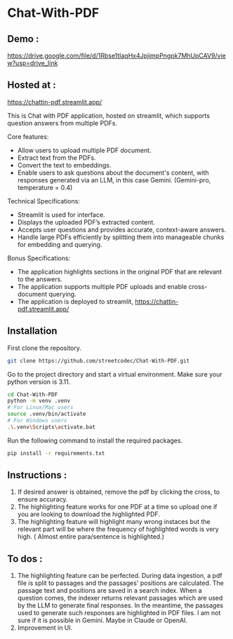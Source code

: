 # Chat-With-PDF

## Demo :
https://drive.google.com/file/d/1Rbse1tlaqHx4JpjimpPngpk7MhUpCAV9/view?usp=drive_link
## Hosted at : 
https://chattin-pdf.streamlit.app/

This is Chat with PDF application, hosted on streamlit, which supports question answers from multiple PDFs.


Core features:

* Allow users to upload multiple PDF document.
* Extract text from the PDFs.
* Convert the text to embeddings.
* Enable users to ask questions about the document's content, with responses generated via an LLM, in this case Gemini. (Gemini-pro, temperature = 0.4)

Technical Specifications:

* Streamlit is used for interface.
* Displays the uploaded PDF’s extracted content.
* Accepts user questions and provides accurate, context-aware answers.
* Handle large PDFs efficiently by splitting them into manageable chunks for embedding and querying.

Bonus Specifications:

* The application highlights sections in the original PDF that are relevant to the answers.
* The application supports multiple PDF uploads and enable cross-document querying.
* The application is deployed to streamlit, https://chattin-pdf.streamlit.app/


## Installation

First clone the repository.

```bash
git clone https://github.com/streetcodec/Chat-With-PDF.git
```

Go to the project directory and start a virtual environment. Make sure your python version is 3.11.

```bash
cd Chat-With-PDF
python -m venv .venv
# For Linux/Mac users
source .venv/bin/activate
# For Windows users
.\.venv\Scripts\activate.bat
```

Run the following command to install the required packages.

```bash
pip install -r requirements.txt
```

## Instructions :
1) If desired answer is obtained, remove the pdf by clicking the cross, to ensure accuracy.
2) The highlighting feature works for one PDF at a time so upload one if you are looking to download the highlighted PDF. 
3) The highlighting feature will highlight many wrong instaces but the relevant part will be where the frequency of highlighted words is very high. ( Almost entire para/sentence is highlighted.)

## To dos :
1) The highlighting feature can be perfected. During data ingestion, a pdf file is split to passages and the passages' positions are calculated. The passage text and positions are saved in a search index. When a question comes, the indexer returns relevant passages which are used by the LLM to generate final responses. In the meantime, the passages used to generate such responses are highlighted in PDF files. I am not sure if it is possible in Gemini. Maybe in Claude or OpenAI. 
2) Improvement in UI.
